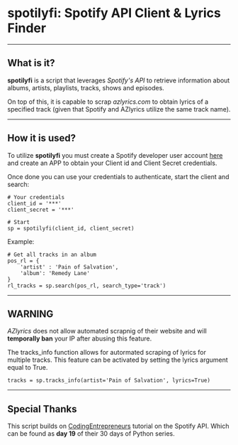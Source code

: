 # **spotilyfi: Spotify API Client & Lyrics Finder**
___

## What is it?
**spotilyfi** is a script that leverages *Spotify's API* to retrieve information about albums, artists, playlists, tracks, shows and episodes. 

On top of this, it is capable to scrap *azlyrics.com* to obtain lyrics of a specified track (given that Spotify and AZlyrics utilize the same track name).

___
## How it is used?
To utilize **spotilyfi** you must create a Spotify developer user account [here](https://developer.spotify.com/) and create an APP to obtain your Client id and Client Secret credentials.

Once done you can use your credentials to authenticate, start the client and search:


```
# Your credentials
client_id = '***'
client_secret = '***'

# Start
sp = spotilyfi(client_id, client_secret)
```

Example:


```
# Get all tracks in an album
pos_rl = {
    'artist' : 'Pain of Salvation',
    'album': 'Remedy Lane'
}
rl_tracks = sp.search(pos_rl, search_type='track')
```
___
## WARNING
*AZlyrics* does not allow automated scrapnig of their website and will **temporally ban** your IP after abusing this feature.

The tracks_info function allows for autormated scraping of lyrics for multiple tracks. This feature can be activated by setting the lyrics argument equal to True.


```
tracks = sp.tracks_info(artist='Pain of Salvation', lyrics=True)
```
___
## Special Thanks
This script builds on [CodingEntrepreneurs](https://www.youtube.com/channel/UCWEHue8kksIaktO8KTTN_zg) tutorial on the Spotify API. Which can be found as **day 19** of their 30 days of Python series.
